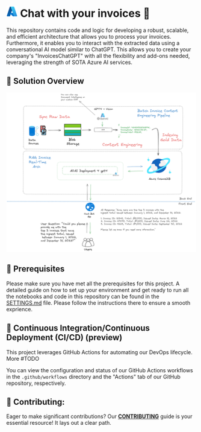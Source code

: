 # <img src="./utils/images/azure_logo.png" alt="Azure Logo" style="width:30px;height:30px;"/> Chat with your invoices 💬

This repository contains code and logic for developing a robust, scalable, and efficient architecture that allows you to process your invoices. Furthermore, it enables you to interact with the extracted data using a conversational AI model similar to ChatGPT. This allows you to create your company's "InvoicesChatGPT" with all the flexibility and add-ons needed, leveraging the strength of SOTA Azure AI services.

## 🚀 Solution Overview

![alt text](image.png)

## 🔧 Prerequisites

Please make sure you have met all the prerequisites for this project. A detailed guide on how to set up your environment and get ready to run all the notebooks and code in this repository can be found in the [SETTINGS.md](SETTINGS.md) file. Please follow the instructions there to ensure a smooth exprience.


## 🔄 Continuous Integration/Continuous Deployment (CI/CD) (preview)

This project leverages GitHub Actions for automating our DevOps lifecycle. More #TODO

You can view the configuration and status of our GitHub Actions workflows in the `.github/workflows` directory and the "Actions" tab of our GitHub repository, respectively.

## 💼 Contributing:

Eager to make significant contributions? Our **[CONTRIBUTING](./CONTRIBUTING.md)** guide is your essential resource! It lays out a clear path.
